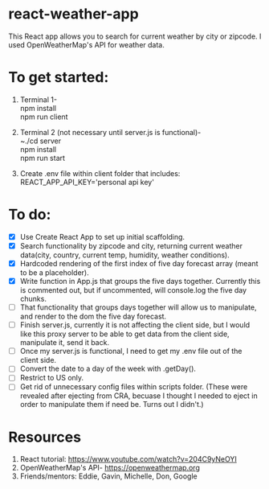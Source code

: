 # react-weather-app

This React app allows you to search for current weather by city or zipcode. I used OpenWeatherMap's API for weather data.

# To get started:

1. Terminal 1-  
   npm install  
   npm run client

2. Terminal 2 (not necessary until server.js is functional)-  
   ~./cd server  
   npm install  
   npm run start

3. Create .env file within client folder that includes:  
   REACT_APP_API_KEY='personal api key'

# To do:

- [x] Use Create React App to set up initial scaffolding.
- [x] Search functionality by zipcode and city, returning current weather data(city, country, current temp, humidity, weather conditions).
- [x] Hardcoded rendering of the first index of five day forecast array (meant to be a placeholder).
- [x] Write function in App.js that groups the five days together. Currently this is commented out, but if uncommented, will console.log the five day chunks.
- [ ] That functionality that groups days together will allow us to manipulate, and render to the dom the five day forecast.
- [ ] Finish server.js, currently it is not affecting the client side, but I would like this proxy server to be able to get data from the client side, manipulate it, send it back.
- [ ] Once my server.js is functional, I need to get my .env file out of the client side.
- [ ] Convert the date to a day of the week with .getDay().
- [ ] Restrict to US only.
- [ ] Get rid of unnecessary config files within scripts folder. (These were revealed after ejecting from CRA, becuase I thought I needed to eject in order to manipulate them if need be. Turns out I didn't.)

# Resources

1. React tutorial: https://www.youtube.com/watch?v=204C9yNeOYI
2. OpenWeatherMap's API- https://openweathermap.org
3. Friends/mentors: Eddie, Gavin, Michelle, Don, Google

```

```
